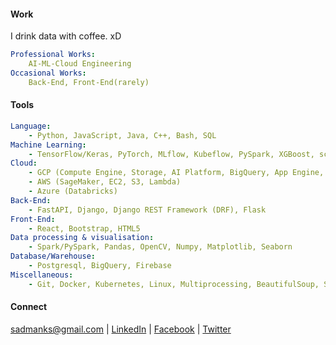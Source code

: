 #### Work
I drink data with coffee. xD
```yaml
Professional Works:
    AI-ML-Cloud Engineering
Occasional Works:
    Back-End, Front-End(rarely)
```
#### Tools
```yaml
Language: 
    - Python, JavaScript, Java, C++, Bash, SQL
Machine Learning: 
    - TensorFlow/Keras, PyTorch, MLflow, Kubeflow, PySpark, XGBoost, scikit-learn, Detectron2
Cloud: 
    - GCP (Compute Engine, Storage, AI Platform, BigQuery, App Engine, Cloud Functions) 
    - AWS (SageMaker, EC2, S3, Lambda)
    - Azure (Databricks)
Back-End: 
    - FastAPI, Django, Django REST Framework (DRF), Flask
Front-End:
    - React, Bootstrap, HTML5
Data processing & visualisation: 
    - Spark/PySpark, Pandas, OpenCV, Numpy, Matplotlib, Seaborn
Database/Warehouse: 
    - Postgresql, BigQuery, Firebase
Miscellaneous: 
    - Git, Docker, Kubernetes, Linux, Multiprocessing, BeautifulSoup, Streamlit, Elasticsearch
```
#### Connect
sadmanks@gmail.com | 
[LinkedIn](https://www.linkedin.com/in/sksoumik) | [Facebook](https://www.facebook.com/sadmanks) | [Twitter](https://twitter.com/sksoumik)
